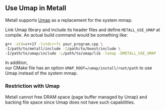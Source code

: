 ## Use Umap in Metall

Metall supports [Umap](https://github.com/LLNL/umap) as a replacement for the system mmap.

Link Umap library and include its header files and define ```METALL_USE_UMAP``` at compile.
An actual build command would be something like:

```bash
g++ -std=c++17 -lstdc++fs your_program.cpp \
-I/path/to/metall/include -I/path/to/boost/include \
-I/path/to/umap/include -L/path/to/umap/lib -lumap -DMETALL_USE_UMAP
```

In addition,  
our CMake file has an option `UMAP_ROOT=/umap/install/root/path` to use Umap instead of the system mmap.


### Restriction with Umap

Metall cannot free DRAM space (page buffer managed by Umap) and backing file space since Umap does not have such capabilities.

